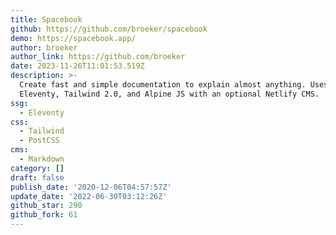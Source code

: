 ```yaml
---
title: Spacebook
github: https://github.com/broeker/spacebook
demo: https://spacebook.app/
author: broeker
author_link: https://github.com/broeker
date: 2023-11-26T11:01:53.519Z
description: >-
  Create fast and simple documentation to explain almost anything. Uses
  Eleventy, Tailwind 2.0, and Alpine JS with an optional Netlify CMS.
ssg:
  - Eleventy
css:
  - Tailwind
  - PostCSS
cms:
  - Markdown
category: []
draft: false
publish_date: '2020-12-06T04:57:57Z'
update_date: '2022-06-30T03:12:26Z'
github_star: 290
github_fork: 61
---
```


